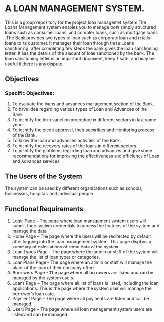 # A LOAN MANAGEMENT SYSTEM.

This is a group repository for the project,loan managemet system
The Loans Management system enables you to manage both simply structured loans such as consumer loans, and complex loans, such as mortgage loans .The  Bank provides two types of loan such as corporate loan and retails loans to its customer. It manages their loan through three Loans sanctioning; after completing few steps the bank gives the loan sanctioning letter. It has the details of the amount of loan sanctioned by the bank. The loan sanctioning letter is an important document, keep it safe, and may be useful if there is any dispute. 

## Objectives

### Specific Objectives:

1. To evaluate the loans and advances management section of the Bank.
2. To have idea regarding various types of Loan and Advances of the Bank.
3. To identify the loan sanction procedure in different sectors in last some years.
4. To identify the credit approval, their securities and monitoring process of the Bank.
5. To know the loan and advances activities of the Bank.
6. To identify the recovery rates of the loans in different sectors.
7. To identify the problems regarding loan and advances and give some recommendations for improving the effectiveness and efficiency of Loan and Advances services

## The Users of the System

The system can be used by different organizations such as schools, businesses, hospitals and individual people

## Functional Requirements

1. Login Page – The page where loan management system users will submit their system credentials to access the features of the system and manage the data.
2. Home Page – The page where the users will be redirected by default after logging into the loan management system. This page displays a summary of calculations of some data of the system.
3. Loan Types Page – The page where the admin or staff of the system will manage the list of loan types or categories.
4. Loan Plans Page – The page where an admin or staff will manage the plans of the loan of their company offers
5. Borrowers Page – The page where all borrowers are listed and can be managed by the system users.
6. Loans Page – The page where all list of loans is listed, including the loan applications. This is the page where the system user will manage the borrower’s loan data.
7. Payment Page – The page where all payments are listed and can be managed.
8. Users Page – The page where all loan management system users are listed and can be managed.
